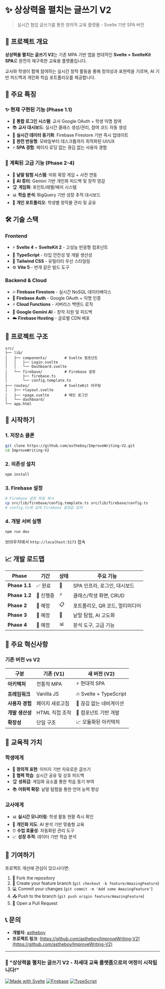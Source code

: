 # ✨ 상상력을 펼치는 글쓰기 V2

> 실시간 협업 글쓰기를 통한 창의적 교육 플랫폼 - Svelte 기반 SPA 버전

## 🎯 프로젝트 개요

**상상력을 펼치는 글쓰기 V2**는 기존 MPA 기반 앱을 현대적인 **Svelte + SvelteKit SPA**로 완전히 재구축한 교육용 플랫폼입니다. 

교사와 학생이 함께 참여하는 실시간 창작 활동을 통해 창의성과 표현력을 기르며, AI 기반 피드백과 개인화 학습 포트폴리오를 제공합니다.

## 🚀 주요 특징

### ✨ **현재 구현된 기능 (Phase 1.1)**
- 🔐 **통합 로그인 시스템**: 교사 Google OAuth + 학생 익명 참여
- 📚 **교사 대시보드**: 실시간 클래스 생성/관리, 참여 코드 자동 생성
- 🔄 **실시간 데이터 동기화**: Firebase Firestore 기반 즉시 업데이트
- 📱 **완전 반응형**: 모바일부터 데스크톱까지 최적화된 UI/UX
- ⚡ **SPA 경험**: 페이지 로딩 없는 끊김 없는 사용자 경험

### 🔮 **계획된 고급 기능 (Phase 2-4)**
- 🌟 **낱말 탐험 시스템**: 어휘 확장 게임 + 사전 연동
- 🤖 **AI 튜터**: Gemini 기반 개인화 피드백 및 창작 영감
- 🏆 **게임화**: 포인트/레벨/배지 시스템
- 📊 **학습 분석**: BigQuery 기반 성장 추적 대시보드
- 💼 **개인 포트폴리오**: 학생별 창작물 관리 및 공유

## 🛠️ 기술 스택

### **Frontend**
- ⚡ **Svelte 4** + **SvelteKit 2** - 고성능 반응형 컴포넌트
- 📘 **TypeScript** - 타입 안전성 및 개발 생산성
- 🎨 **Tailwind CSS** - 유틸리티 우선 스타일링
- ⚙️ **Vite 5** - 번개 같은 빌드 도구

### **Backend & Cloud**
- 🔥 **Firebase Firestore** - 실시간 NoSQL 데이터베이스
- 🔐 **Firebase Auth** - Google OAuth + 익명 인증
- ⚡ **Cloud Functions** - 서버리스 백엔드 로직
- 🤖 **Google Gemini AI** - 창작 지원 및 피드백
- ☁️ **Firebase Hosting** - 글로벌 CDN 배포

## 📁 프로젝트 구조

```
src/
├── lib/
│   ├── components/        # Svelte 컴포넌트
│   │   ├── Login.svelte
│   │   └── Dashboard.svelte
│   └── firebase/          # Firebase 설정
│       ├── firebase.ts
│       └── config.template.ts
├── routes/                # SvelteKit 라우팅
│   ├── +layout.svelte
│   ├── +page.svelte       # 메인 로그인
│   └── dashboard/
└── app.html
```

## 🚀 시작하기

### 1. **저장소 클론**
```bash
git clone https://github.com/astheboy/ImproveWriting-V2.git
cd ImproveWriting-V2
```

### 2. **의존성 설치**
```bash
npm install
```

### 3. **Firebase 설정**
```bash
# Firebase 설정 파일 복사
cp src/lib/firebase/config.template.ts src/lib/firebase/config.ts
# config.ts에 실제 Firebase 설정값 입력
```

### 4. **개발 서버 실행**
```bash
npm run dev
```

브라우저에서 `http://localhost:5173` 접속

## 📈 개발 로드맵

| Phase | 기간 | 상태 | 주요 기능 |
|-------|------|------|-----------|
| **Phase 1.1** | ✅ 완료 | 🎉 | SPA 인프라, 로그인, 대시보드 |
| **Phase 1.2** | 🔄 진행중 | ⚡ | 클래스/학생 화면, CRUD |
| **Phase 2** | 📅 예정 | 📋 | 포트폴리오, QR 코드, 멀티미디어 |
| **Phase 3** | 📅 예정 | 🔮 | 낱말 탐험, AI 고도화 |
| **Phase 4** | 📅 예정 | 📊 | 분석 도구, 고급 기능 |

## 🎯 주요 혁신사항

### **기존 버전 vs V2**
| 구분 | 기존 (V1) | **새 버전 (V2)** |
|------|-----------|------------------|
| **아키텍처** | 전통적 MPA | ⚡ 현대적 SPA |
| **프레임워크** | Vanilla JS | 🔥 Svelte + TypeScript |
| **사용자 경험** | 페이지 새로고침 | 🚀 끊김 없는 네비게이션 |
| **개발 생산성** | HTML 직접 조작 | 🧩 컴포넌트 기반 개발 |
| **확장성** | 단일 구조 | 📈 모듈화된 아키텍처 |

## 🌟 교육적 가치

### **학생에게**
- 🎨 **창의적 표현**: 이미지 기반 자유로운 글쓰기
- 🤝 **협력 학습**: 실시간 공유 및 상호 피드백
- 🏆 **성취감**: 게임화 요소를 통한 학습 동기 부여
- 📚 **어휘력 확장**: 낱말 탐험을 통한 언어 능력 향상

### **교사에게**
- 📊 **실시간 모니터링**: 학생 활동 현황 즉시 확인
- 🎯 **개인화 지도**: AI 분석 기반 맞춤형 교육
- ⏰ **수업 효율성**: 자동화된 관리 도구
- 📈 **성장 추적**: 데이터 기반 학습 분석

## 🤝 기여하기

프로젝트 개선에 관심이 있으시다면:

1. 🍴 Fork the repository
2. 🌟 Create your feature branch (`git checkout -b feature/AmazingFeature`)
3. 💻 Commit your changes (`git commit -m 'Add some AmazingFeature'`)
4. 📤 Push to the branch (`git push origin feature/AmazingFeature`)
5. 🎉 Open a Pull Request

## 📞 문의

- **개발자**: [astheboy](https://github.com/astheboy)
- **프로젝트 링크**: [https://github.com/astheboy/ImproveWriting-V2](https://github.com/astheboy/ImproveWriting-V2)

---

### 🎉 **"상상력을 펼치는 글쓰기 V2 - 차세대 교육 플랫폼으로의 여정이 시작됩니다!"**

[![Made with Svelte](https://img.shields.io/badge/Made%20with-Svelte-FF3E00?style=for-the-badge&logo=svelte)](https://svelte.dev)
[![Firebase](https://img.shields.io/badge/Firebase-FFCA28?style=for-the-badge&logo=firebase&logoColor=black)](https://firebase.google.com)
[![TypeScript](https://img.shields.io/badge/TypeScript-3178C6?style=for-the-badge&logo=typescript&logoColor=white)](https://www.typescriptlang.org)
